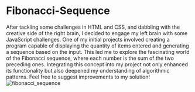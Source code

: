 # Fibonacci-Sequence
After tackling some challenges in HTML and CSS, and dabbling with the creative side of the right brain, I decided to engage my left brain with some JavaScript challenges. One of my initial projects involved creating a program capable of displaying the quantity of items entered and generating a sequence based on the input. This led me to explore the fascinating world of the Fibonacci sequence, where each number is the sum of the two preceding ones. Integrating this concept into my project not only enhanced its functionality but also deepened my understanding of algorithmic patterns. Feel free to suggest improvements to my solution!
![fibonacci_sequence](https://github.com/Elmahdi25/Fibonacci-Sequence/assets/148079309/3217f8f2-fdea-4149-a9a6-b4f0f5ed87a3)
